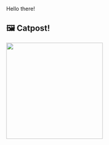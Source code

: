 Hello there!



## 🖼️ Catpost!

<sub>
    <img src="https://cdn2.thecatapi.com/images/43f.jpg" height="256">
</sub>

